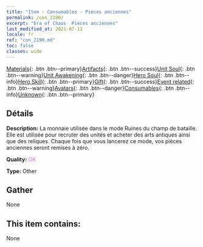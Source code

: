 ```yaml
---
title: "Item - Consumables - Pièces anciennes"
permalink: /con_2190/
excerpt: "Era of Chaos  Pièces anciennes"
last_modified_at: 2021-07-13
locale: fr
ref: "con_2190.md"
toc: false
classes: wide
---
```

 [Materials](/ItemsFR/){: .btn .btn--primary}[Artifacts](/ItemsFR/Artifacts/){: .btn .btn--success}[Unit Soul](/ItemsFR/UnitSoul/){: .btn .btn--warning}[Unit Awakening](/ItemsFR/UnitAwakening/){: .btn .btn--danger}[Hero Soul](/ItemsFR/HeroSoul/){: .btn .btn--info}[Hero Skill](/ItemsFR/HeroSkill/){: .btn .btn--primary}[Gift](/ItemsFR/Gift/){: .btn .btn--success}[Event related](/ItemsFR/Events/){: .btn .btn--warning}[Avatars](/ItemsFR/Avatars/){: .btn .btn--danger}[Consumables](/ItemsFR/Consumables/){: .btn .btn--info}[Unknown](/ItemsFR/Unknown/){: .btn .btn--primary}

## Détails
 **Description:** La monnaie utilisée dans le mode Ruines du champ de bataille. Elle est utilisée pour recruter des unités et acheter des arts antiques ainsi que des reliques. Chaque fois que vous lancerez ce mode, vos pièces anciennes seront remises à zéro.

 **Quality:** <span style="color: #DA70D6">OK</span>

 **Type:** Other

## Gather

  None

## This item contains:

  None

